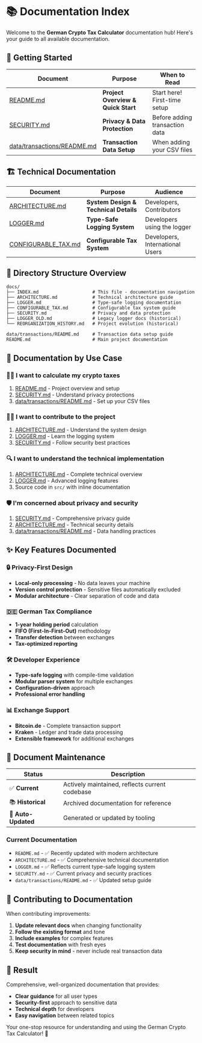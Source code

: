 # 📚 Documentation Index

Welcome to the **German Crypto Tax Calculator** documentation hub! Here's your guide to all available documentation.

## 🚀 Getting Started

| Document                                                      | Purpose                            | When to Read                   |
| ------------------------------------------------------------- | ---------------------------------- | ------------------------------ |
| [README.md](../README.md)                                     | **Project Overview & Quick Start** | Start here! First-time setup   |
| [SECURITY.md](SECURITY.md)                                    | **Privacy & Data Protection**      | Before adding transaction data |
| [data/transactions/README.md](../data/transactions/README.md) | **Transaction Data Setup**         | When adding your CSV files     |

## 🏗️ Technical Documentation

| Document                                   | Purpose                               | Audience                        |
| ------------------------------------------ | ------------------------------------- | ------------------------------- |
| [ARCHITECTURE.md](ARCHITECTURE.md)         | **System Design & Technical Details** | Developers, Contributors        |
| [LOGGER.md](LOGGER.md)                     | **Type-Safe Logging System**          | Developers using the logger     |
| [CONFIGURABLE_TAX.md](CONFIGURABLE_TAX.md) | **Configurable Tax System**           | Developers, International Users |

## 📁 Directory Structure Overview

```
docs/
├── INDEX.md                    # This file - documentation navigation
├── ARCHITECTURE.md             # Technical architecture guide
├── LOGGER.md                   # Type-safe logging documentation  
├── CONFIGURABLE_TAX.md         # Configurable tax system guide
├── SECURITY.md                 # Privacy and data protection
├── LOGGER_OLD.md               # Legacy logger docs (historical)
└── REORGANIZATION_HISTORY.md   # Project evolution (historical)

data/transactions/README.md     # Transaction data setup guide
README.md                       # Main project documentation
```

## 🎯 Documentation by Use Case

### 🏃‍♂️ **I want to calculate my crypto taxes**
1. [README.md](../README.md) - Project overview and setup
2. [SECURITY.md](SECURITY.md) - Understand privacy protections
3. [data/transactions/README.md](../data/transactions/README.md) - Set up your CSV files

### 👩‍💻 **I want to contribute to the project**
1. [ARCHITECTURE.md](ARCHITECTURE.md) - Understand the system design
2. [LOGGER.md](LOGGER.md) - Learn the logging system
3. [SECURITY.md](SECURITY.md) - Follow security best practices

### 🔍 **I want to understand the technical implementation**
1. [ARCHITECTURE.md](ARCHITECTURE.md) - Complete technical overview
2. [LOGGER.md](LOGGER.md) - Advanced logging features
3. Source code in `src/` with inline documentation

### 🛡️ **I'm concerned about privacy and security**
1. [SECURITY.md](SECURITY.md) - Comprehensive privacy guide
2. [ARCHITECTURE.md](ARCHITECTURE.md) - Technical security details
3. [data/transactions/README.md](../data/transactions/README.md) - Data handling practices

## ✨ Key Features Documented

### 🔒 **Privacy-First Design**
- **Local-only processing** - No data leaves your machine
- **Version control protection** - Sensitive files automatically excluded
- **Modular architecture** - Clear separation of code and data

### 🇩🇪 **German Tax Compliance**
- **1-year holding period** calculation
- **FIFO (First-In-First-Out)** methodology
- **Transfer detection** between exchanges
- **Tax-optimized reporting**

### 🛠️ **Developer Experience**
- **Type-safe logging** with compile-time validation
- **Modular parser system** for multiple exchanges
- **Configuration-driven** approach
- **Professional error handling**

### 📊 **Exchange Support**
- **Bitcoin.de** - Complete transaction support
- **Kraken** - Ledger and trade data processing
- **Extensible framework** for additional exchanges

## 🔄 Document Maintenance

| Status             | Description                                    |
| ------------------ | ---------------------------------------------- |
| ✅ **Current**      | Actively maintained, reflects current codebase |
| 📚 **Historical**   | Archived documentation for reference           |
| 🔄 **Auto-Updated** | Generated or updated by tooling                |

### Current Documentation
- `README.md` - ✅ Recently updated with modern architecture
- `ARCHITECTURE.md` - ✅ Comprehensive technical documentation  
- `LOGGER.md` - ✅ Reflects current type-safe logging system
- `SECURITY.md` - ✅ Current privacy and security practices
- `data/transactions/README.md` - ✅ Updated setup guide

## 🤝 Contributing to Documentation

When contributing improvements:

1. **Update relevant docs** when changing functionality
2. **Follow the existing format** and tone
3. **Include examples** for complex features
4. **Test documentation** with fresh eyes
5. **Keep security in mind** - never include real transaction data

## 🎉 Result

Comprehensive, well-organized documentation that provides:
- **Clear guidance** for all user types
- **Security-first** approach to sensitive data
- **Technical depth** for developers
- **Easy navigation** between related topics

Your one-stop resource for understanding and using the German Crypto Tax Calculator! 🚀
